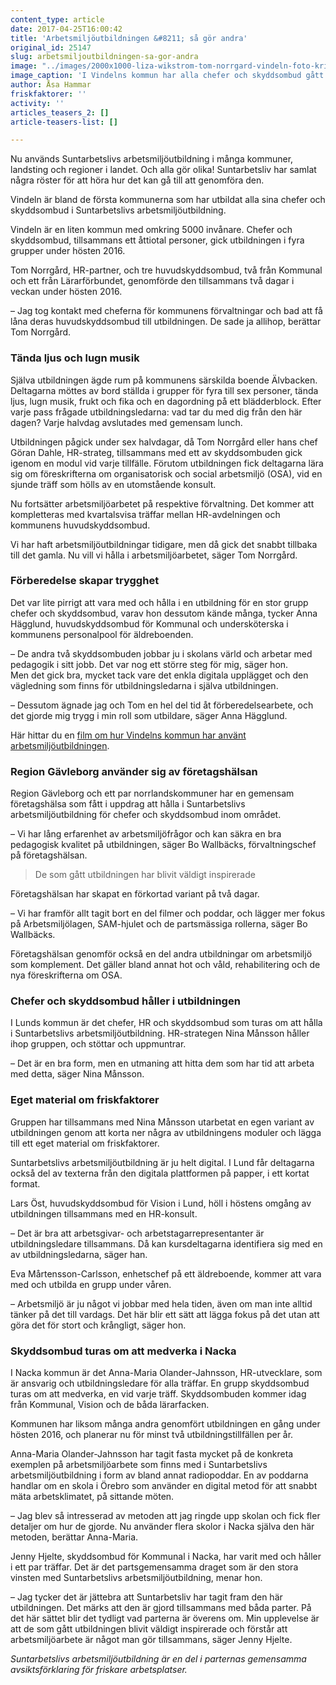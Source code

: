 ```yaml
---
content_type: article
date: 2017-04-25T16:00:42
title: 'Arbetsmiljöutbildningen &#8211; så gör andra'
original_id: 25147
slug: arbetsmiljoutbildningen-sa-gor-andra
image: "../images/2000x1000-liza-wikstrom-tom-norrgard-vindeln-foto-kristoffer-samuellsson.jpg"
image_caption: 'I Vindelns kommun har alla chefer och skyddsombud gått Suntarbetslivs arbetsmiljöutbildning, bland dem Liza Wikström, enhetschef. HR-konsulten Tom Norrgård har tagit initiativet. '
author: Åsa Hammar
friskfaktorer: ''
activity: ''
articles_teasers_2: []
article-teasers-list: []

---
```


Nu används Suntarbetslivs arbetsmiljöutbildning i många kommuner, landsting och regioner i landet. Och alla gör olika! Suntarbetsliv har samlat några röster för att höra hur det kan gå till att genomföra den.

Vindeln är bland de första kommunerna som har utbildat alla sina chefer och skyddsombud i Suntarbetslivs arbetsmiljöutbildning.

Vindeln är en liten kommun med omkring 5000 invånare. Chefer och skyddsombud, tillsammans ett åttiotal personer, gick utbildningen i fyra grupper under hösten 2016.

Tom Norrgård, HR-partner, och tre huvudskyddsombud, två från Kommunal och ett från Lärarförbundet, genomförde den tillsammans två dagar i veckan under hösten 2016.

– Jag tog kontakt med cheferna för kommunens förvaltningar och bad att få låna deras huvudskyddsombud till utbildningen. De sade ja allihop, berättar Tom Norrgård.

### Tända ljus och lugn musik

Själva utbildningen ägde rum på kommunens särskilda boende Älvbacken. Deltagarna möttes av bord ställda i grupper för fyra till sex personer, tända ljus, lugn musik, frukt och fika och en dagordning på ett blädderblock. Efter varje pass frågade utbildningsledarna: vad tar du med dig från den här dagen? Varje halvdag avslutades med gemensam lunch.

Utbildningen pågick under sex halvdagar, då Tom Norrgård eller hans chef Göran Dahle, HR-strateg, tillsammans med ett av skyddsombuden gick igenom en modul vid varje tillfälle. Förutom utbildningen fick deltagarna lära sig om föreskrifterna om organisatorisk och social arbetsmiljö (OSA), vid en sjunde träff som hölls av en utomstående konsult.

Nu fortsätter arbetsmiljöarbetet på respektive förvaltning. Det kommer att kompletteras med kvartalsvisa träffar mellan HR-avdelningen och kommunens huvudskyddsombud.

Vi har haft arbetsmiljöutbildningar tidigare, men då gick det snabbt tillbaka till det gamla. Nu vill vi hålla i arbetsmiljöarbetet, säger Tom Norrgård.

### Förberedelse skapar trygghet

Det var lite pirrigt att vara med och hålla i en utbildning för en stor grupp chefer och skyddsombud, varav hon dessutom kände många, tycker Anna Hägglund, huvudskyddsombud för Kommunal och undersköterska i kommunens personalpool för äldreboenden.

– De andra två skyddsombuden jobbar ju i skolans värld och arbetar med pedagogik i sitt jobb. Det var nog ett större steg för mig, säger hon.  
Men det gick bra, mycket tack vare det enkla digitala upplägget och den vägledning som finns för utbildningsledarna i själva utbildningen.

– Dessutom ägnade jag och Tom en hel del tid åt förberedelsearbete, och det gjorde mig trygg i min roll som utbildare, säger Anna Hägglund.

Här hittar du en [film om hur Vindelns kommun har använt arbetsmiljöutbildningen](https://arbetsmiljoutbildning.suntarbetsliv.se/om-utbildningen/).

### Region Gävleborg använder sig av företagshälsan

Region Gävleborg och ett par norrlandskommuner har en gemensam företagshälsa som fått i uppdrag att hålla i Suntarbetslivs arbetsmiljöutbildning för chefer och skyddsombud inom området.

– Vi har lång erfarenhet av arbetsmiljöfrågor och kan säkra en bra pedagogisk kvalitet på utbildningen, säger Bo Wallbäcks, förvaltningschef på företagshälsan.

> De som gått utbildningen har blivit väldigt inspirerade

Företagshälsan har skapat en förkortad variant på två dagar.

– Vi har framför allt tagit bort en del filmer och poddar, och lägger mer fokus på Arbetsmiljölagen, SAM-hjulet och de partsmässiga rollerna, säger Bo Wallbäcks.

Företagshälsan genomför också en del andra utbildningar om arbetsmiljö som komplement. Det gäller bland annat hot och våld, rehabilitering och de nya föreskrifterna om OSA.

### Chefer och skyddsombud håller i utbildningen

I Lunds kommun är det chefer, HR och skyddsombud som turas om att hålla i Suntarbetslivs arbetsmiljöutbildning. HR-strategen Nina Månsson håller ihop gruppen, och stöttar och uppmuntrar.

– Det är en bra form, men en utmaning att hitta dem som har tid att arbeta med detta, säger Nina Månsson.

### Eget material om friskfaktorer

Gruppen har tillsammans med Nina Månsson utarbetat en egen variant av utbildningen genom att korta ner några av utbildningens moduler och lägga till ett eget material om friskfaktorer.

Suntarbetslivs arbetsmiljöutbildning är ju helt digital. I Lund får deltagarna också del av texterna från den digitala plattformen på papper, i ett kortat format.

Lars Öst, huvudskyddsombud för Vision i Lund, höll i höstens omgång av utbildningen tillsammans med en HR-konsult.

– Det är bra att arbetsgivar- och arbetstagarrepresentanter är utbildningsledare tillsammans. Då kan kursdeltagarna identifiera sig med en av utbildningsledarna, säger han.

Eva Mårtensson-Carlsson, enhetschef på ett äldreboende, kommer att vara med och utbilda en grupp under våren.

– Arbetsmiljö är ju något vi jobbar med hela tiden, även om man inte alltid tänker på det till vardags. Det här blir ett sätt att lägga fokus på det utan att göra det för stort och krångligt, säger hon.

### Skyddsombud turas om att medverka i Nacka

I Nacka kommun är det Anna-Maria Olander-Jahnsson, HR-utvecklare, som är ansvarig och utbildningsledare för alla träffar. En grupp skyddsombud turas om att medverka, en vid varje träff. Skyddsombuden kommer idag från Kommunal, Vision och de båda lärarfacken.

Kommunen har liksom många andra genomfört utbildningen en gång under hösten 2016, och planerar nu för minst två utbildningstillfällen per år.

Anna-Maria Olander-Jahnsson har tagit fasta mycket på de konkreta exemplen på arbetsmiljöarbete som finns med i Suntarbetslivs arbetsmiljöutbildning i form av bland annat radiopoddar. En av poddarna handlar om en skola i Örebro som använder en digital metod för att snabbt mäta arbetsklimatet, på sittande möten.

– Jag blev så intresserad av metoden att jag ringde upp skolan och fick fler detaljer om hur de gjorde. Nu använder flera skolor i Nacka själva den här metoden, berättar Anna-Maria.

Jenny Hjelte, skyddsombud för Kommunal i Nacka, har varit med och håller i ett par träffar. Det är det partsgemensamma draget som är den stora vinsten med Suntarbetslivs arbetsmiljöutbildning, menar hon.

– Jag tycker det är jättebra att Suntarbetsliv har tagit fram den här utbildningen. Det märks att den är gjord tillsammans med båda parter. På det här sättet blir det tydligt vad parterna är överens om. Min upplevelse är att de som gått utbildningen blivit väldigt inspirerade och förstår att arbetsmiljöarbete är något man gör tillsammans, säger Jenny Hjelte.

_Suntarbetslivs arbetsmiljöutbildning är en del i parternas gemensamma avsiktsförklaring för friskare arbetsplatser._

